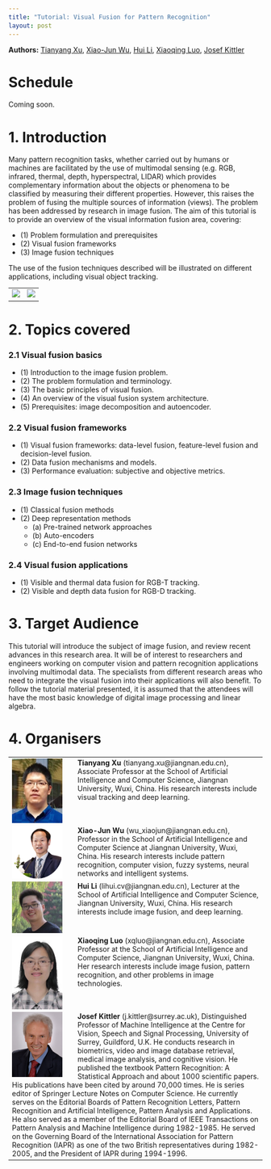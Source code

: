 ```yaml
---
title: "Tutorial: Visual Fusion for Pattern Recognition"
layout: post
---
```


**Authors:** [Tianyang Xu][tianyang-xu], [Xiao-Jun Wu][xiao-jnu-wu], [Hui Li][hui-li], [Xiaoqing Luo][xiaoqing-luo], [Josef Kittler][josef-kittler]


# Schedule

Coming soon.


# 1. Introduction

Many pattern recognition tasks, whether carried out by humans or machines are facilitated by the use of multimodal sensing (e.g. RGB, infrared, thermal, depth, hyperspectral, LIDAR) which provides complementary information about the objects or phenomena to be classified by measuring their different properties. However, this raises the problem of fusing the multiple sources of information (views).  The problem has been addressed by research in image fusion. The aim of this tutorial is to provide  an overview of the visual information fusion area, covering: 
* (1) Problem formulation and prerequisites 
* (2) Visual fusion frameworks 
* (3) Image fusion techniques 

The use of the fusion techniques described will be illustrated on different  applications, including visual object tracking.


<table width="100%" cellpadding="0">
	<tbody>
		<td>
		<img src="./images/rgbt-003.gif" width="100%" style="fmargin-right:10px"/>
		</td>
		<td>
		<img src="./images/rgbt-004.gif" width="100%" style="fmargin-right:10px"/>
		</td>
	</tbody>
</table>



# 2. Topics covered

### 2.1 Visual fusion basics 
* (1) Introduction to the image fusion problem.
* (2) The problem formulation and terminology. 
* (3) The basic principles of visual fusion.
* (4) An overview of the visual fusion system architecture.
* (5) Prerequisites: image decomposition and autoencoder.


### 2.2 Visual fusion frameworks

* (1) Visual fusion frameworks: data-level fusion, feature-level fusion and decision-level fusion.
* (2) Data fusion mechanisms and models.
* (3) Performance evaluation: subjective and objective metrics. 


### 2.3 Image fusion techniques

* (1) Classical fusion methods
* (2) Deep representation methods
	* (a) Pre-trained network approaches
	* (b) Auto-encoders
	* (c) End-to-end fusion networks



### 2.4 Visual fusion applications

* (1) Visible and thermal data fusion for RGB-T tracking.
* (2) Visible and depth data fusion for RGB-D tracking.


# 3. Target Audience

This tutorial will introduce the subject of image fusion, and review recent advances in this research area. It will be of interest to researchers and engineers working on computer vision and pattern recognition applications involving multimodal data. The specialists from different research areas who need to integrate the visual fusion into their applications will also benefit. 
To follow the tutorial material presented, it is assumed that the attendees will have the most basic knowledge of digital image processing and linear algebra.


# 4. Organisers

<table width="100%" cellpadding="0">
	<tbody>
	<tr>
		<td>
		<img src="./images/tianyang-xu.jpg" width="100px" style="float:left; margin-right:30px"/>
		<b>Tianyang Xu</b> (tianyang.xu@jiangnan.edu.cn), Associate Professor at the School of Artificial Intelligence and Computer Science, Jiangnan University, Wuxi, China.
		His research interests include visual tracking and deep learning. 
		</td>
	</tr>
	<tr>
		<td>
		<img src="./images/xiaojun-wu.png" width="100px" style="float:left; margin-right:30px"/>
		<b>Xiao-Jun Wu</b> (wu_xiaojun@jiangnan.edu.cn), Professor in the School of Artificial Intelligence and Computer Science at Jiangnan University, Wuxi, China. His research interests include pattern recognition, computer vision, fuzzy systems, neural networks and intelligent systems.
		</td>
	</tr>
	<tr>
		<td>
		<img src="./images/huili.jpg" width="100px" style="float:left; margin-right:30px"/>
		<b>Hui Li</b> (lihui.cv@jiangnan.edu.cn), Lecturer at the School of Artificial Intelligence and Computer Science, Jiangnan University, Wuxi, China. His research interests include image fusion, and deep learning. 
		</td>
	</tr>
	<tr>
		<td>
		<img src="./images/xiaoqing-luo.jpg" width="100px" style="float:left; margin-right:30px"/>
		<b>Xiaoqing Luo</b> (xqluo@jiangnan.edu.cn), Associate Professor at the School of Artificial Intelligence and Computer Science, Jiangnan University, Wuxi, China. Her research interests include image fusion, pattern recognition, and other problems in image technologies.
		</td>
	</tr>
	<tr>
		<td>
		<img src="./images/josef-kittler.png" width="100px" style="float:left; margin-right:30px"/>
		<b>Josef Kittler</b> (j.kittler@surrey.ac.uk), Distinguished Professor of Machine Intelligence at the Centre for Vision, Speech and Signal Processing, University of Surrey, Guildford, U.K. He conducts research in biometrics, video and image database retrieval, medical image analysis, and cognitive vision. He published the textbook Pattern Recognition: A Statistical Approach and about 1000 scientific papers. His publications have been cited by around 70,000 times. He is series editor of Springer Lecture Notes on Computer Science. He currently serves on the Editorial Boards of Pattern Recognition Letters, Pattern Recognition and Artificial Intelligence, Pattern Analysis and Applications. He also served as a member of the Editorial Board of IEEE Transactions on Pattern Analysis and Machine Intelligence during 1982-1985. He served on the Governing Board of the International Association for Pattern Recognition (IAPR) as one of the two British representatives during 1982-2005, and the President of IAPR during 1994-1996.
		</td>
	</tr>
	</tbody>
</table>


<!-- # 5. Contact and Preference

**Lead organiser:** Xiao-Jun Wu, E-mali: wu_xiaojun@jiangnan.edu.cn

**Preference:** Half-day On-line tutorial -->



[xiao-jnu-wu]: http://ai.jiangnan.edu.cn/info/1013/1500.htm
[hui-li]: https://hli1221.github.io/
[tianyang-xu]: https://github.com/XU-TIANYANG
[xiaoqing-luo]: https://github.com/qqchong
[josef-kittler]: https://www.surrey.ac.uk/people/josef-kittler
